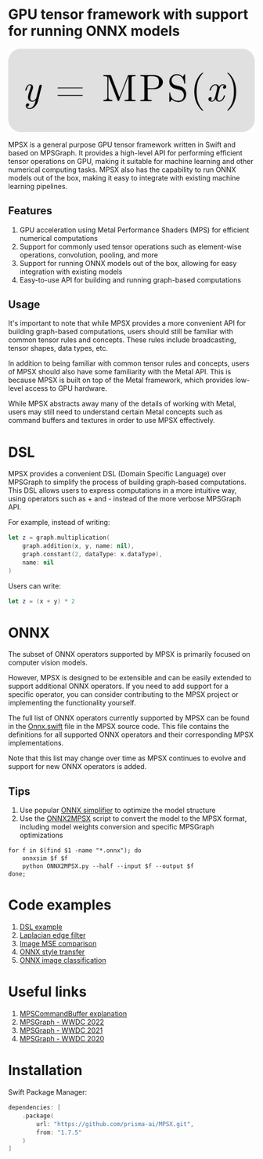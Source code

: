 # GPU tensor framework with support for running ONNX models

![MPSX](logo.svg)

MPSX is a general purpose GPU tensor framework written in Swift and based on MPSGraph. It provides a high-level API for performing efficient tensor operations on GPU, making it suitable for machine learning and other numerical computing tasks. MPSX also has the capability to run ONNX models out of the box, making it easy to integrate with existing machine learning pipelines.

## Features

1) GPU acceleration using Metal Performance Shaders (MPS) for efficient numerical computations
2) Support for commonly used tensor operations such as element-wise operations, convolution, pooling, and more
3) Support for running ONNX models out of the box, allowing for easy integration with existing models
4) Easy-to-use API for building and running graph-based computations

## Usage

It's important to note that while MPSX provides a more convenient API for building graph-based computations, users should still be familiar with common tensor rules and concepts. These rules include broadcasting, tensor shapes, data types, etc.

In addition to being familiar with common tensor rules and concepts, users of MPSX should also have some familiarity with the Metal API. This is because MPSX is built on top of the Metal framework, which provides low-level access to GPU hardware.

While MPSX abstracts away many of the details of working with Metal, users may still need to understand certain Metal concepts such as command buffers and textures in order to use MPSX effectively.

# DSL

MPSX provides a convenient DSL (Domain Specific Language) over MPSGraph to simplify the process of building graph-based computations. This DSL allows users to express computations in a more intuitive way, using operators such as + and - instead of the more verbose MPSGraph API.

For example, instead of writing:

``` swift
let z = graph.multiplication(
    graph.addition(x, y, name: nil),
    graph.constant(2, dataType: x.dataType),
    name: nil
)
```

Users can write:

``` swift
let z = (x + y) * 2
```

# ONNX

The subset of ONNX operators supported by MPSX is primarily focused on computer vision models.

However, MPSX is designed to be extensible and can be easily extended to support additional ONNX operators. If you need to add support for a specific operator, you can consider contributing to the MPSX project or implementing the functionality yourself.

The full list of ONNX operators currently supported by MPSX can be found in the [Onnx.swift](/Sources/MPSX/ONNX/Nodes/Onnx.swift) file in the MPSX source code. This file contains the definitions for all supported ONNX operators and their corresponding MPSX implementations.

Note that this list may change over time as MPSX continues to evolve and support for new ONNX operators is added.

## Tips

1) Use popular [ONNX simplifier](https://github.com/daquexian/onnx-simplifier) to optimize the model structure
2) Use the [ONNX2MPSX](/ONNX2MPSX.py) script to convert the model to the MPSX format, including model weights conversion and specific MPSGraph optimizations

``` console
for f in $(find $1 -name "*.onnx"); do
    onnxsim $f $f
    python ONNX2MPSX.py --half --input $f --output $f
done;
```

# Code examples

1) [DSL example](/Sources/MPSXTests/FoundationTests.swift#L46)
2) [Laplacian edge filter](/Sources/MPSXTests/FoundationTests.swift#L86)
3) [Image MSE comparison](/Sources/MPSXTests/TestUtilities.swift#L159)
4) [ONNX style transfer](/Sources/MPSXTests/OnnxTests.swift#L58)
5) [ONNX image classification](/Sources/MPSXTests/OnnxTests.swift#L10)

# Useful links

1) [MPSCommandBuffer explanation](https://developer.apple.com/videos/play/wwdc2019/614/?time=1284)
2) [MPSGraph - WWDC 2022](https://developer.apple.com/videos/play/wwdc2022/10063)
3) [MPSGraph - WWDC 2021](https://developer.apple.com/videos/play/wwdc2021/10152)
4) [MPSGraph - WWDC 2020](https://developer.apple.com/videos/play/wwdc2020/10677)

# Installation

Swift Package Manager:

``` swift
dependencies: [
    .package(
        url: "https://github.com/prisma-ai/MPSX.git",
        from: "1.7.5"
    )
]
```
